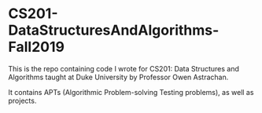# CS201-DataStructuresAndAlgorithms-Fall2019
This is the repo containing code I wrote for CS201: Data Structures and Algorithms taught at Duke University by Professor Owen Astrachan.

It contains APTs (Algorithmic Problem-solving Testing problems), as well as projects. 
